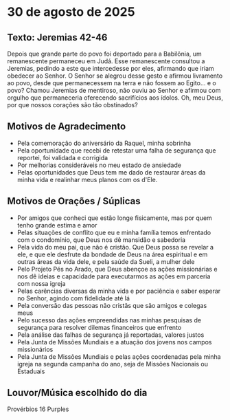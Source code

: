 # 30 de agosto de 2025

## Texto: Jeremias 42-46

Depois que grande parte do povo foi deportado para a Babilônia, um remanescente permaneceu em Judá. Esse remanescente consultou a Jeremias, pedindo a este que intercedesse por eles, afirmando que iriam obedecer ao Senhor. O Senhor se alegrou desse gesto e afirmou livramento ao povo, desde que permanecessem na terra e não fossem ao Egito... e o povo? Chamou Jeremias de mentiroso, não ouviu ao Senhor e afirmou com orgulho que permaneceria oferecendo sacrifícios aos ídolos. Oh, meu Deus, por que nossos corações são tão obstinados?

## Motivos de Agradecimento

- Pela comemoração do aniversário da Raquel, minha sobrinha
- Pela oportunidade que recebi de retestar uma falha de segurança que reportei, foi validada e corrigida
- Por melhorias consideráveis no meu estado de ansiedade
- Pelas oportunidades que Deus tem me dado de restaurar áreas da minha vida e realinhar meus planos com os d'Ele.

## Motivos de Orações / Súplicas

- Por amigos que conheci que estão longe fisicamente, mas por quem tenho grande estima e amor
- Pelas situações de conflito que eu e minha família temos enfrentado com o condomínio, que Deus nos dê mansidão e sabedoria
- Pela vida do meu pai, que não é cristão. Que Deus possa se revelar a ele, e que ele desfrute da bondade de Deus na área espiritual e em outras áreas da vida dele, e pela saúde da Sueli, a mulher dele
- Pelo Projeto Pés no Arado, que Deus abençoe as ações missionárias e nos dê ideias e capacidade para executarmos as ações em parceria com nossa igreja
- Pelas carências diversas da minha vida e por paciência e saber esperar no Senhor, agindo com fidelidade até lá
- Pela conversão das pessoas não cristãs que são amigos e colegas meus
- Pelo sucesso das ações empreendidas nas minhas pesquisas de segurança para resolver dilemas financeiros que enfrento
- Pela análise das falhas de segurança já reportadas, valores justos
- Pela Junta de Missões Mundiais e a atuação dos jovens nos campos missionários
- Pela Junta de Missões Mundiais e pelas ações coordenadas pela minha igreja na segunda campanha do ano, seja de Missões Nacionais ou Estaduais

## Louvor/Música escolhido do dia

Provérbios 16
Purples
